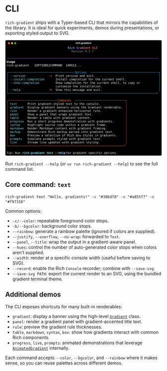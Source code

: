 # CLI

`rich-gradient` ships with a Typer-based CLI that mirrors the capabilities of the library. It is ideal for quick experiments, demos during presentations, or exporting styled output to SVG.

![CLI help](img/cli-help.svg)

Run `rich-gradient --help` (or `uv run rich-gradient --help`) to see the full command list.

## Core command: `text`

```
rich-gradient text "Hello, gradients!" -c "#38bdf8" -c "#a855f7" -c "#f97316"
```

Common options:

- `-c/--color`: repeatable foreground color stops.
- `-b/--bgcolor`: background color stops.
- `--rainbow`: generate a rainbow palette (ignored if colors are supplied).
- `--justify`, `--overflow`, `--no-wrap`: forwarded to `Text`.
- `--panel`, `--title`: wrap the output in a gradient-aware panel.
- `--hues`: control the number of auto-generated color stops when colors aren’t supplied.
- `--width`: render at a specific console width (useful before saving to SVG).
- `--record`: enable the Rich `Console` recorder; combine with `--save-svg`.
- `--save-svg PATH`: export the current render to an SVG, using the bundled gradient terminal theme.

## Additional demos

The CLI exposes shortcuts for many built-in renderables:

- `gradient`: display a banner using the high-level [`Gradient`](gradient.md) class.
- `panel`: render a gradient panel with gradient-accented title text.
- `rule`: preview the gradient rule thicknesses.
- `table`, `markdown`, `syntax`, `box`: show how gradients interact with common Rich components.
- `progress`, `live`, `prompts`: animated demonstrations that leverage [`AnimatedGradient`](animation.md) internally.

Each command accepts `--color`, `--bgcolor`, and `--rainbow` where it makes sense, so you can reuse palettes across different demos.
